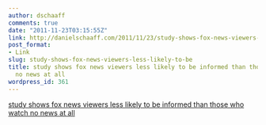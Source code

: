 ```yaml
---
author: dschaaff
comments: true
date: "2011-11-23T03:15:55Z"
link: http://danielschaaff.com/2011/11/23/study-shows-fox-news-viewers-less-likely-to-be/
post_format:
- Link
slug: study-shows-fox-news-viewers-less-likely-to-be
title: study shows fox news viewers less likely to be informed than those who watch
  no news at all
wordpress_id: 361
---
```


[study shows fox news viewers less likely to be informed than those who watch no news at all](http://slatest.slate.com/posts/2011/11/21/fairleigh_dickinson_publicmind_poll_shows_fox_news_viewers_less_informed_on_major_news_stories.html)
